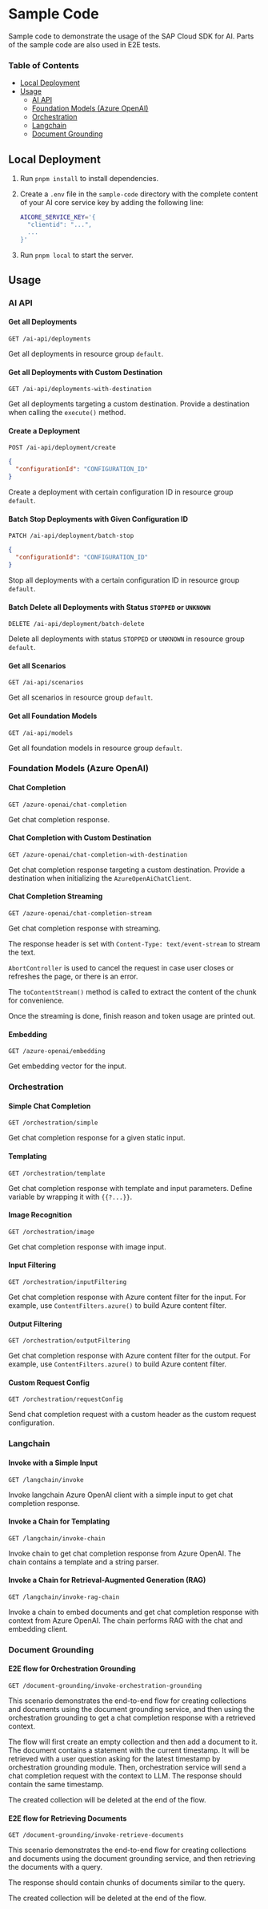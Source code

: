 # Sample Code

Sample code to demonstrate the usage of the SAP Cloud SDK for AI.
Parts of the sample code are also used in E2E tests.

### Table of Contents

- [Local Deployment](#local-deployment)
- [Usage](#usage)
  - [AI API](#ai-api)
  - [Foundation Models (Azure OpenAI)](#foundation-models-azure-openai)
  - [Orchestration](#orchestration)
  - [Langchain](#langchain)
  - [Document Grounding](#document-grounding)

## Local Deployment

1. Run `pnpm install` to install dependencies.
2. Create a `.env` file in the `sample-code` directory with the complete content of your AI core service key by adding the following line:

   ```bash
   AICORE_SERVICE_KEY='{
     "clientid": "...",
     ...
   }'
   ```

3. Run `pnpm local` to start the server.

## Usage

### AI API

#### Get all Deployments

`GET /ai-api/deployments`

Get all deployments in resource group `default`.

#### Get all Deployments with Custom Destination

`GET /ai-api/deployments-with-destination`

Get all deployments targeting a custom destination.
Provide a destination when calling the `execute()` method.

#### Create a Deployment

`POST /ai-api/deployment/create`

```json
{
  "configurationId": "CONFIGURATION_ID"
}
```

Create a deployment with certain configuration ID in resource group `default`.

#### Batch Stop Deployments with Given Configuration ID

`PATCH /ai-api/deployment/batch-stop`

```json
{
  "configurationId": "CONFIGURATION_ID"
}
```

Stop all deployments with a certain configuration ID in resource group `default`.

#### Batch Delete all Deployments with Status `STOPPED` or `UNKNOWN`

`DELETE /ai-api/deployment/batch-delete`

Delete all deployments with status `STOPPED` or `UNKNOWN` in resource group `default`.

#### Get all Scenarios

`GET /ai-api/scenarios`

Get all scenarios in resource group `default`.

#### Get all Foundation Models

`GET /ai-api/models`

Get all foundation models in resource group `default`.

### Foundation Models (Azure OpenAI)

#### Chat Completion

`GET /azure-openai/chat-completion`

Get chat completion response.

#### Chat Completion with Custom Destination

`GET /azure-openai/chat-completion-with-destination`

Get chat completion response targeting a custom destination.
Provide a destination when initializing the `AzureOpenAiChatClient`.

#### Chat Completion Streaming

`GET /azure-openai/chat-completion-stream`

Get chat completion response with streaming.

The response header is set with `Content-Type: text/event-stream` to stream the text.

`AbortController` is used to cancel the request in case user closes or refreshes the page, or there is an error.

The `toContentStream()` method is called to extract the content of the chunk for convenience.

Once the streaming is done, finish reason and token usage are printed out.

#### Embedding

`GET /azure-openai/embedding`

Get embedding vector for the input.

### Orchestration

#### Simple Chat Completion

`GET /orchestration/simple`

Get chat completion response for a given static input.

#### Templating

`GET /orchestration/template`

Get chat completion response with template and input parameters.
Define variable by wrapping it with `{{?...}}`.

#### Image Recognition

`GET /orchestration/image`

Get chat completion response with image input.

#### Input Filtering

`GET /orchestration/inputFiltering`

Get chat completion response with Azure content filter for the input.
For example, use `ContentFilters.azure()` to build Azure content filter.

#### Output Filtering

`GET /orchestration/outputFiltering`

Get chat completion response with Azure content filter for the output.
For example, use `ContentFilters.azure()` to build Azure content filter.

#### Custom Request Config

`GET /orchestration/requestConfig`

Send chat completion request with a custom header as the custom request configuration.

### Langchain

#### Invoke with a Simple Input

`GET /langchain/invoke`

Invoke langchain Azure OpenAI client with a simple input to get chat completion response.

#### Invoke a Chain for Templating

`GET /langchain/invoke-chain`

Invoke chain to get chat completion response from Azure OpenAI.
The chain contains a template and a string parser.

#### Invoke a Chain for Retrieval-Augmented Generation (RAG)

`GET /langchain/invoke-rag-chain`

Invoke a chain to embed documents and get chat completion response with context from Azure OpenAI.
The chain performs RAG with the chat and embedding client.

### Document Grounding

#### E2E flow for Orchestration Grounding

`GET /document-grounding/invoke-orchestration-grounding`

This scenario demonstrates the end-to-end flow for creating collections and documents using the document grounding service, and then using the orchestration grounding to get a chat completion response with a retrieved context.

The flow will first create an empty collection and then add a document to it.
The document contains a statement with the current timestamp.
It will be retrieved with a user question asking for the latest timestamp by orchestration grounding module.
Then, orchestration service will send a chat completion request with the context to LLM.
The response should contain the same timestamp.

The created collection will be deleted at the end of the flow.

#### E2E flow for Retrieving Documents

`GET /document-grounding/invoke-retrieve-documents`

This scenario demonstrates the end-to-end flow for creating collections and documents using the document grounding service, and then retrieving the documents with a query.

The response should contain chunks of documents similar to the query.

The created collection will be deleted at the end of the flow.
